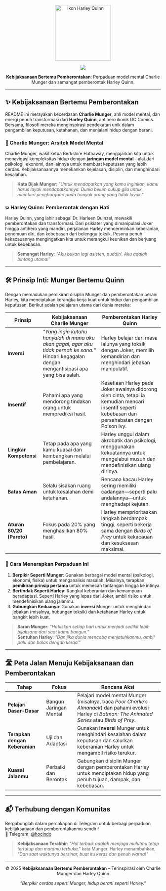 <p align="center">
  <img src="https://img.icons8.com/color/180/harley-quinn.png" alt="Ikon Harley Quinn" width="180">
</p>

<p align="center">
  <a href="https://t.me/hocindo">
    <img src="https://img.shields.io/badge/Telegram-%23Hocindo-blue?logo=telegram&logoColor=white">
  </a>
</p>

<p align="center">
  <b>Kebijaksanaan Bertemu Pemberontakan</b>: Perpaduan model mental Charlie Munger dan semangat pemberontak Harley Quinn.
</p>

---

## ✨ Kebijaksanaan Bertemu Pemberontakan
README ini merayakan kecerdasan **Charlie Munger**, ahli model mental, dan energi penuh transformasi dari **Harley Quinn**, antihero ikonik DC Comics. Bersama, filosofi mereka menginspirasi pendekatan unik dalam pengambilan keputusan, ketahanan, dan menjalani hidup dengan berani.

### 🧠 Charlie Munger: Arsitek Model Mental
Charlie Munger, wakil ketua Berkshire Hathaway, mengajarkan kita untuk menavigasi kompleksitas hidup dengan **jaringan model mental**—alat dari psikologi, ekonomi, dan lainnya untuk membuat keputusan yang lebih cerdas. Kebijaksanaannya menekankan kejelasan, disiplin, dan menghindari kesalahan.

> **Kata Bijak Munger**: *"Untuk mendapatkan yang kamu inginkan, kamu harus layak mendapatkannya. Dunia belum cukup gila untuk memberi penghargaan pada banyak orang yang tidak layak."*

### 💥 Harley Quinn: Pemberontak dengan Hati
Harley Quinn, yang lahir sebagai Dr. Harleen Quinzel, mewakili pemberontakan dan transformasi. Dari psikiater yang dimanipulasi Joker hingga antihero yang mandiri, perjalanan Harley mencerminkan keberanian, penemuan diri, dan kebebasan dari belenggu toksik. Pesona penuh kekacauannya mengingatkan kita untuk merangkul keunikan dan berjuang untuk kebebasan.

> **Semangat Harley**: *"Aku bukan lagi asisten, puddin’. Aku adalah bintang utama!"*

---

## 🛠️ Prinsip Inti: Munger Bertemu Quinn
Dengan memadukan pemikiran disiplin Munger dan pemberontakan berani Harley, kita menciptakan kerangka kerja kuat untuk hidup dan pengambilan keputusan. Berikut adalah pelajaran utama dari dunia mereka:

| Prinsip | Kebijaksanaan Charlie Munger | Pemberontakan Harley Quinn |
|---------|-----------------------------|---------------------------|
| **Inversi** | *"Yang ingin kutahu hanyalah di mana aku akan gagal, agar aku tidak pernah ke sana."* Hindari kegagalan dengan mengantisipasi apa yang bisa salah. | Harley belajar dari masa lalunya yang toksik dengan Joker, memilih kemandirian dan menghindari jebakan manipulatif. |
| **Insentif** | Pahami apa yang mendorong tindakan orang untuk memprediksi hasil. | Kesetiaan Harley pada Joker awalnya didorong oleh cinta, tetapi ia kemudian mencari insentif seperti kebebasan dan persahabatan dengan Poison Ivy. |
| **Lingkar Kompetensi** | Tetap pada apa yang kamu kuasai dan kembangkan melalui pembelajaran. | Harley unggul dalam akrobatik dan psikologi, menggunakan kekuatannya untuk mengelabui musuh dan mendefinisikan ulang dirinya. |
| **Batas Aman** | Selalu sisakan ruang untuk kesalahan demi ketahanan. | Rencana kacau Harley sering memiliki cadangan—seperti palu andalannya—untuk menghadapi kejutan. |
| **Aturan 80/20 (Pareto)** | Fokus pada 20% yang menghasilkan 80% hasil. | Harley memprioritaskan langkah berdampak tinggi, seperti bekerja sama dengan *Birds of Prey* untuk kekacauan dan kesuksesan maksimal. |

### 🎯 Cara Menerapkan Perpaduan Ini
1. **Berpikir Seperti Munger**: Gunakan berbagai model mental (psikologi, ekonomi, fisika) untuk menganalisis masalah. Misalnya, terapkan **pemikiran prinsip pertama** untuk memecah tantangan hingga ke intinya.
2. **Bertindak Seperti Harley**: Rangkul keberanian dan kemampuan beradaptasi. Seperti Harley yang lepas dari Joker, ambil risiko untuk mendefinisikan ulang jalanmu.
3. **Gabungkan Keduanya**: Gunakan **inversi** Munger untuk menghindari jebakan (misalnya, hubungan toksik) dan ketahanan Harley untuk bangkit lebih kuat.

> **Saran Munger**: *"Habiskan setiap hari untuk menjadi sedikit lebih bijaksana dari saat kamu bangun."*  
> **Sentuhan Harley**: *"Dan jika dunia mencoba menjatuhkanmu, ambil palu dan balas dengan keras!"*

---

## 🛣️ Peta Jalan Menuju Kebijaksanaan dan Pemberontakan
| Tahap | Fokus | Rencana Aksi |
|-------|-------|-------------|
| **Pelajari Dasar-Dasar** | Bangun Jaringan Mental | Pelajari model mental Munger (misalnya, baca *Poor Charlie’s Almanack*) dan pahami evolusi Harley di *Batman: The Animated Series* atau *Birds of Prey*. |
| **Terapkan dengan Keberanian** | Uji dan Adaptasi | Gunakan **inversi** Munger untuk menghindari kesalahan dalam keputusan dan salurkan keberanian Harley untuk mengambil risiko terukur. |
| **Kuasai Jalanmu** | Perbaiki dan Berontak | Gabungkan disiplin Munger dengan pemberontakan Harley untuk menciptakan hidup yang penuh tujuan, dampak, dan kebebasan. |

---

## 📬 Terhubung dengan Komunitas
Bergabunglah dalam percakapan di Telegram untuk berbagi perpaduan kebijaksanaan dan pemberontakanmu sendiri!  
📱 Telegram: [@hocindo](https://t.me/hocindo)

> **Kebijaksanaan Terakhir**: *"Hal terbaik adalah menjaga mulutmu tetap tertutup dan matamu terbuka,"* kata Munger. Harley menambahkan, *"Dan saat waktunya bersinar, buat itu keras dan penuh warna!"*

---

<p align="center">
  © 2025 <b>Kebijaksanaan Bertemu Pemberontakan</b> – Terinspirasi oleh Charlie Munger dan Harley Quinn
</p>

<p align="center">
  <i>"Berpikir cerdas seperti Munger, hidup berani seperti Harley."</i>
</p>
